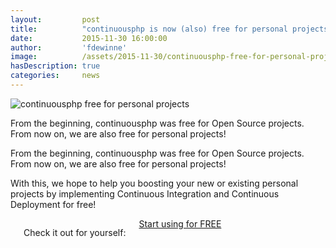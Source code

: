 ```yaml
---
layout:         post
title:          "continuousphp is now (also) free for personal projects!"
date:           2015-11-30 16:00:00
author:         'fdewinne'
image:          /assets/2015-11-30/continuousphp-free-for-personal-projects.jpg
hasDescription: true
categories:     news
---
```

![continuousphp free for personal projects](/assets/2015-11-30/continuousphp-free-for-personal-projects.jpg)

From the beginning, continuousphp was free for Open Source projects. From now on, we are also free for personal projects!

<!--more-->

From the beginning, continuousphp was free for Open Source projects. From now on, we are also free for personal projects!

With this, we hope to help you boosting your new or existing personal projects by implementing Continuous Integration
and Continuous Deployment for free!

<div class="row">
  <div class="small-12 medium-3 medium-centered columns">
    <br><br>
    <p class="text--center">Check it out for yourself:</p>
    <a href="https://app.continuousphp.com"
       title="Start using for FREE"
       analytics-on
       analytics-event="Start using"
       analytics-label="Click on Start using button on the personal plan CTA"
       analytics-category="account"
       class="button expand radius">Start using for FREE</a>
  </div>
</div>
